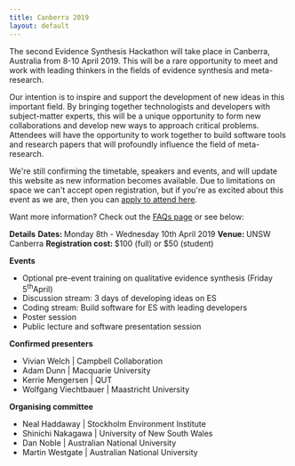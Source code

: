 ```yaml
---
title: Canberra 2019
layout: default
---
```


The second Evidence Synthesis Hackathon will take place in Canberra, Australia from 8-10 April 2019. This will be a rare opportunity to meet and work with leading thinkers in the fields of evidence synthesis and meta-research.

Our intention is to inspire and support the development of new ideas in this important field. By bringing together technologists and developers with subject-matter experts, this will be a unique opportunity to form new collaborations and develop new ways to approach critical problems. Attendees will have the opportunity to work together to build software tools and research papers that will profoundly influence the field of meta-research.

We're still confirming the timetable, speakers and events, and will update this website as new information becomes available. Due to limitations on space we can't accept open registration, but if you're as excited about this event as we are, then you can <a href="/pages/EoI.html">apply to attend here</a>.

Want more information? Check out the <a href="/pages/faq.html">FAQs page</a> or see below:

<strong>Details</strong>
<strong>Dates: </strong>Monday 8th - Wednesday 10th April 2019
<strong>Venue: </strong>UNSW Canberra
<strong>Registration cost: </strong>$100 (full) or $50 (student)

<strong>Events</strong>
<ul>
	<li>Optional pre-event training on qualitative evidence synthesis (Friday 5<sup>th</sup>April)</li>
	<li>Discussion stream: 3 days of developing ideas on ES</li>
	<li>Coding stream: Build software for ES with leading developers</li>
	<li>Poster session</li>
	<li>Public lecture and software presentation session</li>
</ul>

<strong>Confirmed presenters </strong>
<ul>
	<li>Vivian Welch | Campbell Collaboration</li>
	<li>Adam Dunn | Macquarie University</li>
	<li>Kerrie Mengersen | QUT</li>
	<li>Wolfgang Viechtbauer | Maastricht University</li>
</ul>

<strong>Organising committee</strong>
<ul>
	<li>Neal Haddaway | Stockholm Environment Institute</li>
	<li>Shinichi Nakagawa | University of New South Wales</li>
	<li>Dan Noble | Australian National University</li>
	<li>Martin Westgate | Australian National University</li>
</ul>